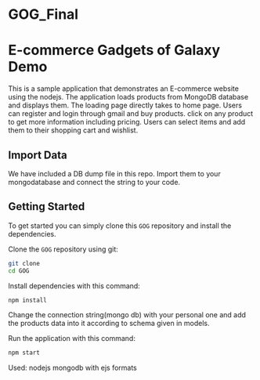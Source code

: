 # GOG_Final
# E-commerce Gadgets of Galaxy Demo

This is a sample application that demonstrates an E-commerce website using the nodejs. The application loads 
products from MongoDB database and displays them. The loading page directly takes to home page. Users can register
and login through gmail and buy products. click on any product to get more information including pricing. Users can select items and 
add them to their shopping cart and wishlist.

## Import Data
We have included a DB dump file in this repo. Import them to your mongodatabase and connect the string to your code.

## Getting Started
To get started  you can simply clone this `GOG` repository and install the dependencies.

Clone the `GOG` repository using git:

```bash
git clone 
cd GOG
```

Install dependencies with this command:
```bash
npm install
```

Change the connection string(mongo db) with your personal one and add the products data into it according to schema given in models.

Run the application with this command:
```bash
npm start
```
Used:
nodejs
mongodb
with ejs formats



